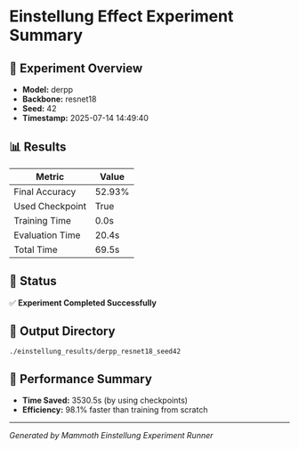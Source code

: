 # Einstellung Effect Experiment Summary

## 🎯 Experiment Overview
- **Model:** derpp
- **Backbone:** resnet18
- **Seed:** 42
- **Timestamp:** 2025-07-14 14:49:40

## 📊 Results
| Metric | Value |
|--------|-------|
| Final Accuracy | 52.93% |
| Used Checkpoint | True |
| Training Time | 0.0s |
| Evaluation Time | 20.4s |
| Total Time | 69.5s |

## 🎉 Status
✅ **Experiment Completed Successfully**

## 📁 Output Directory
```
./einstellung_results/derpp_resnet18_seed42
```

## 🚀 Performance Summary
- **Time Saved:** 3530.5s (by using checkpoints)
- **Efficiency:** 98.1% faster than training from scratch

---
*Generated by Mammoth Einstellung Experiment Runner*
